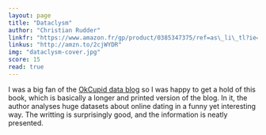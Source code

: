 ```yaml
---
layout: page
title: "Dataclysm"
author: "Christian Rudder"
linkfr: "https://www.amazon.fr/gp/product/0385347375/ref=as\_li\_tl?ie=UTF8&camp=1642&creative=6746&creativeASIN=0385347375&linkCode=as2&tag=mg092-21"
linkus: "http://amzn.to/2cjWYDR" 
img: "dataclysm-cover.jpg"
score: 15
read: true
---
```


I was a big fan of the [OkCupid data blog][1] so I was happy to get a hold of this book, which is basically a longer and printed version of the blog. In it, the author analyses huge datasets about online dating in a funny yet interesting way. The writting is surprisingly good, and the information is neatly presented.

[1]:	http://oktrends.okcupid.com/